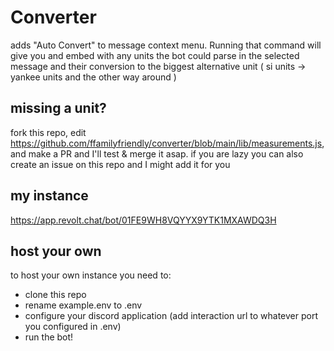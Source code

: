 # Converter
adds "Auto Convert" to message context menu. Running that command will give you and embed with any units the bot could parse in the selected message and their conversion to the biggest alternative unit ( si units -> yankee units and the other way around )

## missing a unit?
fork this repo, edit https://github.com/ffamilyfriendly/converter/blob/main/lib/measurements.js, and make a PR and I'll test & merge it asap.
if you are lazy you can also create an issue on this repo and I might add it for you

## my instance
https://app.revolt.chat/bot/01FE9WH8VQYYX9YTK1MXAWDQ3H

## host your own
to host your own instance you need to:
* clone this repo
* rename example.env to .env
* configure your discord application (add interaction url to whatever port you configured in .env)
* run the bot!